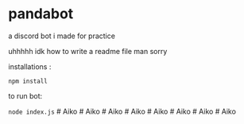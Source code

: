 # pandabot

a discord bot i made for practice

uhhhhh idk how to write a readme file man sorry

installations :

`npm install`

to run bot:

`node index.js`
#   A i k o  
 #   A i k o  
 #   A i k o  
 #   A i k o  
 #   A i k o  
 #   A i k o  
 #   A i k o  
 #   A i k o  
 